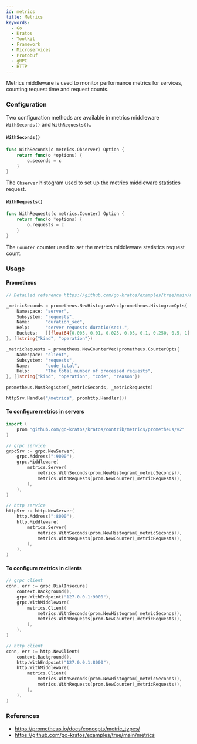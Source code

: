 ```yaml
---
id: metrics
title: Metrics
keywords:
  - Go
  - Kratos
  - Toolkit
  - Framework
  - Microservices
  - Protobuf
  - gRPC
  - HTTP
---
```


Metrics middleware is used to monitor performance metrics for services, counting request time and request counts.

### Configuration

Two configuration methods are available in metrics middleware `WithSeconds()` and `WithRequests()`。

#### `WithSeconds()`
```go
func WithSeconds(c metrics.Observer) Option {
	return func(o *options) {
		o.seconds = c
	}
}
```
The `Observer` histogram used to set up the metrics middleware statistics request.

#### `WithRequests()`

```go
func WithRequests(c metrics.Counter) Option {
	return func(o *options) {
		o.requests = c
	}
}
```

The `Counter` counter used to set the metrics middleware statistics request count.

### Usage

#### Prometheus
```go
// Detailed reference https://github.com/go-kratos/examples/tree/main/metrics

_metricSeconds = prometheus.NewHistogramVec(prometheus.HistogramOpts{
	Namespace: "server",
	Subsystem: "requests",
	Name:      "duration_sec",
	Help:      "server requests duratio(sec).",
	Buckets:   []float64{0.005, 0.01, 0.025, 0.05, 0.1, 0.250, 0.5, 1},
}, []string{"kind", "operation"})

_metricRequests = prometheus.NewCounterVec(prometheus.CounterOpts{
	Namespace: "client",
	Subsystem: "requests",
	Name:      "code_total",
	Help:      "The total number of processed requests",
}, []string{"kind", "operation", "code", "reason"})
	
prometheus.MustRegister(_metricSeconds, _metricRequests)

httpSrv.Handle("/metrics", promhttp.Handler())
```
#### To configure metrics in servers

```go
import (
	prom "github.com/go-kratos/kratos/contrib/metrics/prometheus/v2"
)

// grpc service
grpcSrv := grpc.NewServer(
	grpc.Address(":9000"),
	grpc.Middleware(
		metrics.Server(
			metrics.WithSeconds(prom.NewHistogram(_metricSeconds)),
			metrics.WithRequests(prom.NewCounter(_metricRequests)),
		),
	),
)

// http service
httpSrv := http.NewServer(
	http.Address(":8000"),
	http.Middleware(
		metrics.Server(
			metrics.WithSeconds(prom.NewHistogram(_metricSeconds)),
			metrics.WithRequests(prom.NewCounter(_metricRequests)),
		),
	),
)
```

#### To configure metrics in clients

```go
// grpc client
conn, err := grpc.DialInsecure(
	context.Background(),
	grpc.WithEndpoint("127.0.0.1:9000"),
	grpc.WithMiddleware(
		metrics.Client(
			metrics.WithSeconds(prom.NewHistogram(_metricSeconds)),
			metrics.WithRequests(prom.NewCounter(_metricRequests)),
		),
	),
)

// http client
conn, err := http.NewClient(
	context.Background(),
	http.WithEndpoint("127.0.0.1:8000"),
	http.WithMiddleware(
		metrics.Client(
			metrics.WithSeconds(prom.NewHistogram(_metricSeconds)),
			metrics.WithRequests(prom.NewCounter(_metricRequests)),
		),
	),
)
```



### References

* https://prometheus.io/docs/concepts/metric_types/
* https://github.com/go-kratos/examples/tree/main/metrics
